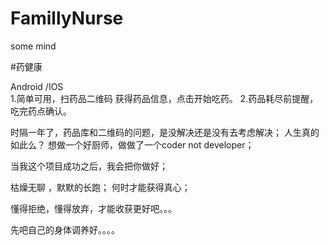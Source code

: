 # FamillyNurse
some mind


#药健康

Android /IOS  
1.简单可用，扫药品二维码 获得药品信息，点击开始吃药。 
2.药品耗尽前提醒，吃完药点确认。

时隔一年了，药品库和二维码的问题，是没解决还是没有去考虑解决；
人生真的如此么？  想做一个好厨师，做做了一个coder  not developer；

当我这个项目成功之后，我会把你做好；

枯燥无聊 ，默默的长跑；
何时才能获得真心；

懂得拒绝，懂得放弃，才能收获更好吧。。。

先吧自己的身体调养好。。。。
